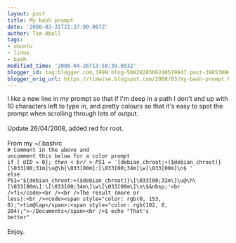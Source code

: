 ```yaml
---
layout: post
title: My bash prompt
date: '2008-03-31T21:37:00.007Z'
author: Tim Abell
tags:
- ubuntu
- linux
- bash
modified_time: '2008-04-26T13:50:39.053Z'
blogger_id: tag:blogger.com,1999:blog-5082828566240519947.post-3985300694543528147
blogger_orig_url: https://timwise.blogspot.com/2008/03/my-bash-prompt.html
---
```


I like a new line in my prompt so that if I'm deep in a path I don't end up with 10 characters left to type in, and pretty colours so that it's easy to spot the prompt when scrolling through lots of output.<br /><br />Update 26/04/2008, added red for root.<br /><br />From my ~/.bashrc<br /><code># Comment in the above and uncomment this below for a color prompt<br />if [ $UID = 0 ] ;then<br />PS1='${debian_chroot:+($debian_chroot)}\[\033[00;31m\]\u@\h\[\033[00m\]:\[\033[00;34m\]\w\[\033[00m\]\n\$&nbsp;'<br />else<br />PS1='${debian_chroot:+($debian_chroot)}\[\033[00;32m\]\u@\h\[\033[00m\]:\[\033[00;34m\]\w\[\033[00m\]\n\$&nbsp;'<br />fi</code><br /><br />The result (more or less):<br /><code><span style="color: rgb(0, 153, 0);">tim@lap</span>:<span style="color: rgb(102, 0, 204);">~/Documents</span><br />$ echo "That's better"</code><br /><br />Enjoy.
